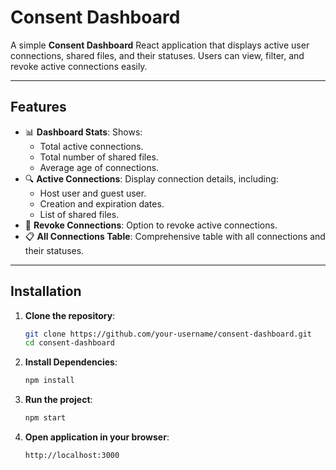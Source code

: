 # Consent Dashboard

A simple **Consent Dashboard** React application that displays active user connections, shared files, and their statuses. Users can view, filter, and revoke active connections easily.

---

## Features

- 📊 **Dashboard Stats**: Shows:
  - Total active connections.
  - Total number of shared files.
  - Average age of connections.
- 🔍 **Active Connections**: Display connection details, including:
  - Host user and guest user.
  - Creation and expiration dates.
  - List of shared files.
- 🛑 **Revoke Connections**: Option to revoke active connections.
- 📋 **All Connections Table**: Comprehensive table with all connections and their statuses.

---

## Installation

1. **Clone the repository**:


   ```bash
   git clone https://github.com/your-username/consent-dashboard.git
   cd consent-dashboard


2. **Install Dependencies**:


    ```bash
    npm install

3. **Run the project**:


    ```bash
    npm start
4. **Open application in your browser**:


    ```bash
    http://localhost:3000
